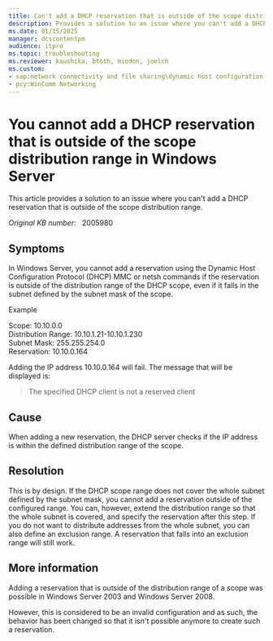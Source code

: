 ```yaml
---
title: Can't add a DHCP reservation that is outside of the scope distribution range
description: Provides a solution to an issue where you can't add a DHCP reservation that is outside of the scope distribution range.
ms.date: 01/15/2025
manager: dcscontentpm
audience: itpro
ms.topic: troubleshooting
ms.reviewer: kaushika, btoth, miodon, joelch
ms.custom:
- sap:network connectivity and file sharing\dynamic host configuration protocol (dhcp)
- pcy:WinComm Networking
---
```

# You cannot add a DHCP reservation that is outside of the scope distribution range in Windows Server

This article provides a solution to an issue where you can't add a DHCP reservation that is outside of the scope distribution range.

_Original KB number:_ &nbsp; 2005980

## Symptoms

In Windows Server, you cannot add a reservation using the Dynamic Host Configuration Protocol (DHCP) MMC or netsh commands if the reservation is outside of the distribution range of the DHCP scope, even if it falls in the subnet defined by the subnet mask of  the scope.

Example

Scope: 10.10.0.0  
Distribution Range: 10.10.1.21-10.10.1.230  
Subnet Mask: 255.255.254.0  
Reservation: 10.10.0.164

Adding the IP address 10.10.0.164 will fail. The message that will be displayed is:

> The specified DHCP client is not a reserved client  

## Cause

When adding a new reservation, the DHCP server checks if the IP address is within the defined distribution range of the scope.

## Resolution

This is by design. If the DHCP scope range does not cover the whole subnet defined by the subnet mask, you cannot add a reservation outside of the configured range. You can, however, extend the distribution range so that the whole subnet is covered, and specify the reservation after this step. If you do not want to distribute addresses from the whole subnet, you can also define an exclusion range. A reservation that falls into an exclusion range will still work.  

## More information

Adding a reservation that is outside of the distribution range of a scope was possible in Windows Server 2003 and Windows Server 2008.

However, this is considered to be an invalid configuration and as such, the behavior has been changed so that it isn't possible anymore to create such a reservation.
